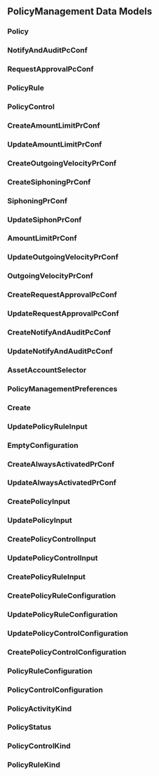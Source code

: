 
## PolicyManagement Data Models   


### Policy
 
    

### NotifyAndAuditPcConf
 
    

### RequestApprovalPcConf
 
    

### PolicyRule
 
    

### PolicyControl
 
    

### CreateAmountLimitPrConf
 
    

### UpdateAmountLimitPrConf
 
    

### CreateOutgoingVelocityPrConf
 
    

### CreateSiphoningPrConf
 
    

### SiphoningPrConf
 
    

### UpdateSiphonPrConf
 
    

### AmountLimitPrConf
 
    

### UpdateOutgoingVelocityPrConf
 
    

### OutgoingVelocityPrConf
 
    

### CreateRequestApprovalPcConf
 
    

### UpdateRequestApprovalPcConf
 
    

### CreateNotifyAndAuditPcConf
 
    

### UpdateNotifyAndAuditPcConf
 
    

### AssetAccountSelector
 
    

### PolicyManagementPreferences
 
    

### Create
 
    

### UpdatePolicyRuleInput
 
    

### EmptyConfiguration
 
    

### CreateAlwaysActivatedPrConf
 
    

### UpdateAlwaysActivatedPrConf
 
    

### CreatePolicyInput
 
    

### UpdatePolicyInput
 
    

### CreatePolicyControlInput
 
    

### UpdatePolicyControlInput
 
    

### CreatePolicyRuleInput
 
    

### CreatePolicyRuleConfiguration
 
    

### UpdatePolicyRuleConfiguration
 
    

### UpdatePolicyControlConfiguration
 
    

### CreatePolicyControlConfiguration
 
    

### PolicyRuleConfiguration
 
    

### PolicyControlConfiguration
 
    

### PolicyActivityKind
 
    

### PolicyStatus
 
    

### PolicyControlKind
 
    

### PolicyRuleKind
 
    
